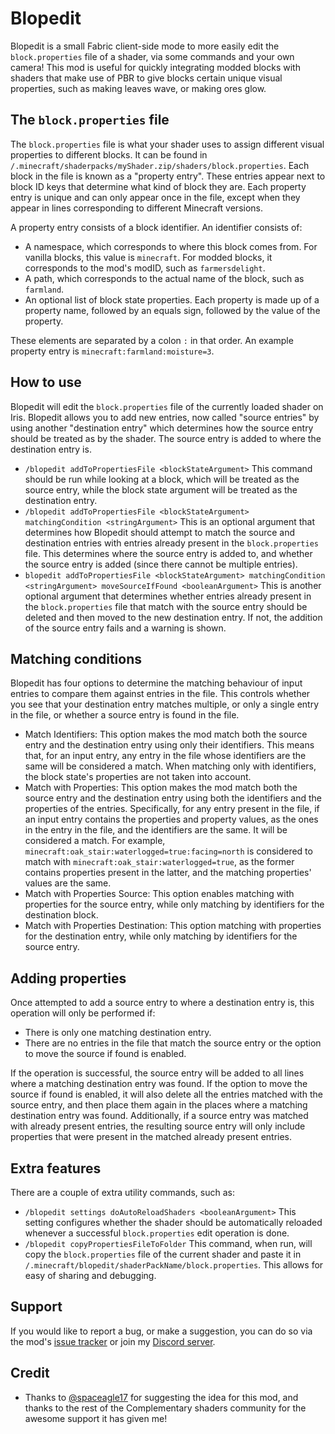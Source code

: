 # Blopedit

Blopedit is a small Fabric client-side mode to more easily edit the `block.properties` file of a shader, via some commands and your own camera!
This mod is useful for quickly integrating modded blocks with shaders that make use of PBR to give blocks certain unique visual properties, such as making leaves wave, or making ores glow.

## The `block.properties` file

The `block.properties` file is what your shader uses to assign different visual properties to different blocks. It can be found in `/.minecraft/shaderpacks/myShader.zip/shaders/block.properties`. Each block in the file is known as a "property entry". These entries appear next to block ID keys that determine what kind of block they are.
Each property entry is unique and can only appear once in the file, except when they appear in lines corresponding to different Minecraft versions.

A property entry consists of a block identifier. An identifier consists of:
- A namespace, which corresponds to where this block comes from. For vanilla blocks, this value is `minecraft`. For modded blocks, it corresponds to the mod's modID, such as `farmersdelight`.
- A path, which corresponds to the actual name of the block, such as `farmland`.
- An optional list of block state properties. Each property is made up of a property name, followed by an equals sign, followed by the value of the property.

These elements are separated by a colon `:` in that order. An example property entry is `minecraft:farmland:moisture=3`.

## How to use 

Blopedit will edit the `block.properties` file of the currently loaded shader on Iris. Blopedit allows you to add new entries, now called "source entries" by using another "destination entry" which determines how the source entry should be treated as by the shader.
The source entry is added to where the destination entry is. 

- `/blopedit addToPropertiesFile <blockStateArgument>` This command should be run while looking at a block, which will be treated as the source entry, while the block state argument will be treated as the destination entry. 
- `/blopedit addToPropertiesFile <blockStateArgument> matchingCondition <stringArgument>` This is an optional argument that determines how Blopedit should attempt to match the source and destination entries with entries already present in the `block.properties` file. This determines where the source entry is added to, and whether the source entry is added (since there cannot be multiple entries).
- `blopedit addToPropertiesFile <blockStateArgument> matchingCondition <stringArgument> moveSourceIfFound <booleanArgument>` This is another optional argument that determines whether entries already present in the `block.properties` file that match with the source entry should be deleted and then moved to the new destination entry. If not, the addition of the source entry fails and a warning is shown.

## Matching conditions

Blopedit has four options to determine the matching behaviour of input entries to compare them against entries in the file. This controls whether you see that your destination entry matches multiple, or only a single entry in the file, or whether a source entry is found in the file.

- Match Identifiers: This option makes the mod match both the source entry and the destination entry using only their identifiers. This means that, for an input entry, any entry in the file whose identifiers are the same will be considered a match. When matching only with identifiers, the block state's properties are not taken into account.
- Match with Properties: This option makes the mod match both the source entry and the destination entry using both the identifiers and the properties of the entries. Specifically, for any entry present in the file, if an input entry contains the properties and property values, as the ones in the entry in the file, and the identifiers are the same. It will be considered a match. For example, `minecraft:oak_stair:waterlogged=true:facing=north` is considered to match with `minecraft:oak_stair:waterlogged=true`, as the former contains properties present in the latter, and the matching properties' values are the same.
- Match with Properties Source: This option enables matching with properties for the source entry, while only matching by identifiers for the destination block.
- Match with Properties Destination: This option matching with properties for the destination entry, while only matching by identifiers for the source entry.

## Adding properties

Once attempted to add a source entry to where a destination entry is, this operation will only be performed if:

- There is only one matching destination entry.
- There are no entries in the file that match the source entry or the option to move the source if found is enabled.

If the operation is successful, the source entry will be added to all lines where a matching destination entry was found. If the option to move the source if found is enabled, it will also delete all the entries matched with the source entry, and then place them again in the places where a matching destination entry was found.
Additionally, if a source entry was matched with already present entries, the  resulting source entry will only include properties that were present in the matched already present entries.

## Extra features

There are a couple of extra utility commands, such as:

- `/blopedit settings doAutoReloadShaders <booleanArgument>` This setting configures whether the shader should be automatically reloaded whenever a successful `block.properties` edit operation is done.
- `/blopedit copyPropertiesFileToFolder` This command, when run, will copy the `block.properties` file of the current shader and paste it in `/.minecraft/blopedit/shaderPackName/block.properties`. This allows for easy of sharing and debugging.

## Support

If you would like to report a bug, or make a suggestion, you can do so via the mod's [issue tracker](https://github.com/ArkoSammy12/blopedit/issues) or join my [Discord server](https://discord.gg/wScNgcvJ3y). 

## Credit

- Thanks to [@spaceagle17](https://github.com/SpacEagle17) for suggesting the idea for this mod, and thanks to the rest of the Complementary shaders community for the awesome support it has given me!